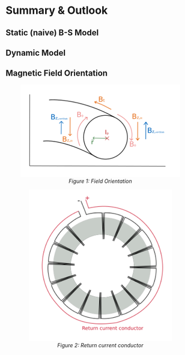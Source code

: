 # Summary & Outlook
## Static (naive) B-S Model




## Dynamic Model




## Magnetic Field Orientation
<p align="center">
  <img src="Figs/draw/field_orientation_white.png" width="425"/> 
  <br/>
  <em>Figure 1: Field Orientation</em>
</p>




<p align="center">
  <img src="Figs/draw/Bt_return_current_conductor_white.png" width="380"/> 
  <br/>
  <em>Figure 2: Return current conductor </em>
</p>
